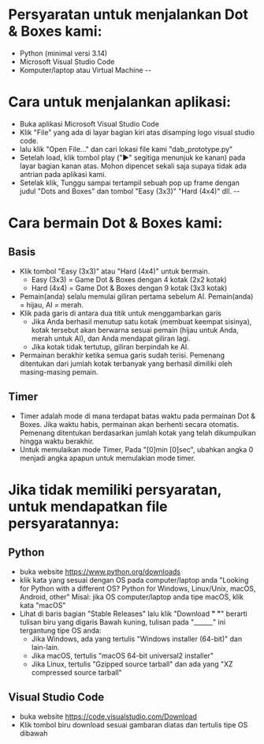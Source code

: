 # Persyaratan untuk menjalankan Dot & Boxes kami:
- Python (minimal versi 3.14)
- Microsoft Visual Studio Code
- Komputer/laptop atau Virtual Machine
--
# Cara untuk menjalankan aplikasi:
- Buka aplikasi Microsoft Visual Studio Code
- Klik "File" yang ada di layar bagian kiri atas disamping logo visual studio code.
- lalu klik "Open File..." dan cari lokasi file kami "dab_prototype.py"
- Setelah load, klik tombol play ("▶" segitiga menunjuk ke kanan) pada layar bagian kanan atas. Mohon dipencet sekali saja supaya tidak ada antrian pada aplikasi kami.
- Setelak klik, Tunggu sampai tertampil sebuah pop up frame dengan judul "Dots and Boxes" dan tombol "Easy (3x3)" "Hard (4x4)" dll.
--
# Cara bermain Dot & Boxes kami:
## Basis
- Klik tombol "Easy (3x3)" atau "Hard (4x4)" untuk bermain.
	- Easy (3x3) = Game Dot & Boxes dengan 4 kotak (2x2 kotak)
	- Hard (4x4) = Game Dot & Boxes dengan 9 kotak (3x3 kotak)
- Pemain(anda) selalu memulai giliran pertama sebelum AI.
Pemain(anda) = hijau, AI = merah.
- Klik pada garis di antara dua titik untuk menggambarkan garis
	- Jika Anda berhasil menutup satu kotak (membuat keempat sisinya), kotak tersebut akan berwarna sesuai pemain (hijau untuk Anda, merah untuk AI), dan Anda mendapat giliran lagi.
	- Jika kotak tidak tertutup, giliran berpindah ke AI.
- Permainan berakhir ketika semua garis sudah terisi. Pemenang ditentukan dari jumlah kotak terbanyak yang berhasil dimiliki oleh masing-masing pemain.
## Timer
- Timer adalah mode di mana terdapat batas waktu pada permainan Dot & Boxes. Jika waktu habis, permainan akan berhenti secara otomatis. Pemenang ditentukan berdasarkan jumlah kotak yang telah dikumpulkan hingga waktu berakhir.
- Untuk memulaikan mode Timer, Pada "[0]min [0]sec", ubahkan angka 0 menjadi angka apapun untuk memulakian mode timer.

# Jika tidak memiliki persyaratan, untuk mendapatkan file persyaratannya:
## Python
- buka website https://www.python.org/downloads
- klik kata yang sesuai dengan OS pada computer/laptop anda "Looking for Python with a different OS? Python for Windows, Linux/Unix, macOS, Android, other"
  Misal: jika OS computer/laptop anda tipe macOS, klik kata "macOS"
- Lihat di baris bagian "Stable Releases" lalu klik "Download ________"
	"________" berarti tulisan biru yang digaris Bawah kuning, tulisan pada "______" ini tergantung tipe OS anda:
	- Jika Windows, ada yang tertulis "Windows installer (64-bit)" dan lain-lain.
	- Jika macOS, tertulis "macOS 64-bit universal2 installer"
	- Jika Linux, tertulis "Gzipped source tarball" dan ada yang "XZ compressed source tarball"

## Visual Studio Code
- buka website https://code.visualstudio.com/Download
- Klik tombol biru download sesuai gambaran diatas dan tertulis tipe OS dibawah
